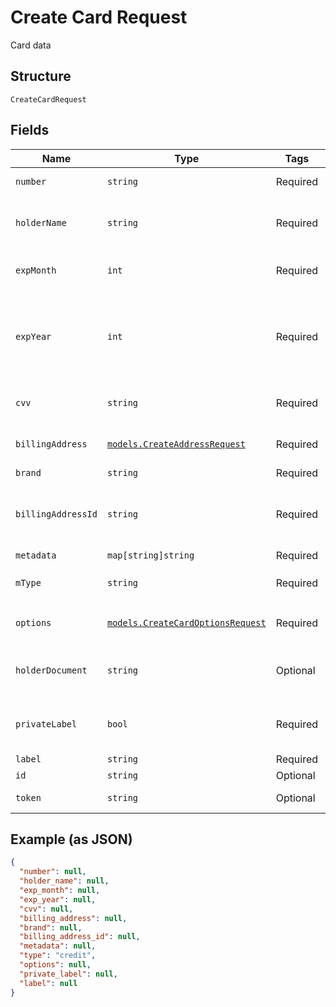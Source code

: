 
# Create Card Request

Card data

## Structure

`CreateCardRequest`

## Fields

| Name | Type | Tags | Description |
|  --- | --- | --- | --- |
| `number` | `string` | Required | Credit card number |
| `holderName` | `string` | Required | Holder name, as written on the card |
| `expMonth` | `int` | Required | The expiration month |
| `expYear` | `int` | Required | The expiration year, that can be informed with 2 or 4 digits |
| `cvv` | `string` | Required | The card's security code |
| `billingAddress` | [`models.CreateAddressRequest`](../../doc/models/create-address-request.md) | Required | Card's billing address |
| `brand` | `string` | Required | Card brand |
| `billingAddressId` | `string` | Required | The address id for the billing address |
| `metadata` | `map[string]string` | Required | Metadata |
| `mType` | `string` | Required | Card type<br>**Default**: `"credit"` |
| `options` | [`models.CreateCardOptionsRequest`](../../doc/models/create-card-options-request.md) | Required | Options for creating the card |
| `holderDocument` | `string` | Optional | Document number for the card's holder |
| `privateLabel` | `bool` | Required | Indicates whether it is a private label card |
| `label` | `string` | Required | - |
| `id` | `string` | Optional | Identifier |
| `token` | `string` | Optional | token identifier |

## Example (as JSON)

```json
{
  "number": null,
  "holder_name": null,
  "exp_month": null,
  "exp_year": null,
  "cvv": null,
  "billing_address": null,
  "brand": null,
  "billing_address_id": null,
  "metadata": null,
  "type": "credit",
  "options": null,
  "private_label": null,
  "label": null
}
```

